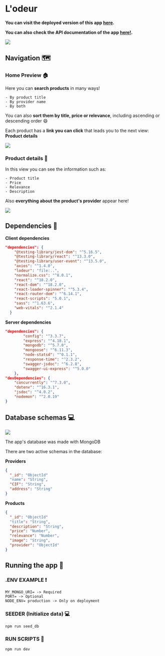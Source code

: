 # L'odeur
**You can visit the deployed version of this app [here](https://lodeur.onrender.com).**

**You can also check the API documentation of the app [here!](https://lodeur.onrender.com/api/docs-routes).**

<img src="https://github.com/santivediap/Lodeur-ProyectoFinal/blob/develop/client/public/assets/lodeur_logo.png?raw=true">

## Navigation 🗺️
### Home Preview 🏠

Here you can **search products** in many ways!
```
- By product title
- By provider name
- By both
```

You can also **sort them by title, price or relevance**, including ascending or descending order 😄

Each product has a **link you can click** that leads you to the next view: **Product details**

<img src="https://github.com/santivediap/Lodeur-ProyectoFinal/blob/develop/client/public/assets/Captura%20de%20pantalla%202023-07-17%20234254.png?raw=true">

### Product details 🛒

In this view you can see the information such as:
```
- Product title
- Price
- Relevance
- Description
```

Also **everything about the product's provider** appear here!

<img src="https://github.com/santivediap/Lodeur-ProyectoFinal/blob/develop/client/public/assets/Captura%20de%20pantalla%202023-07-17%20234335.png?raw=true">

## Dependencies 📌
**Client dependencies**
```json
"dependencies": {
    "@testing-library/jest-dom": "^5.16.5",
    "@testing-library/react": "^13.3.0",
    "@testing-library/user-event": "^13.5.0",
    "axios": "^1.4.0",
    "lodeur": "file:..",
    "normalize.css": "^8.0.1",
    "react": "^18.2.0",
    "react-dom": "^18.2.0",
    "react-loader-spinner": "^5.3.4",
    "react-router-dom": "^6.14.1",
    "react-scripts": "5.0.1",
    "sass": "^1.63.6",
    "web-vitals": "^2.1.4"
  }
```

**Server dependencies**
```json
"dependencies": {
        "config": "^3.3.7",
        "express": "^4.18.1",
        "mongodb": "^5.7.0",
        "mongoose": "^6.11.3",
        "node-statsd": "^0.1.1",
        "response-time": "^2.3.2",
        "swagger-jsdoc": "^6.2.8",
        "swagger-ui-express": "^5.0.0"
    },
"devDependencies": {
    "concurrently": "^7.3.0",
    "dotenv": "^16.3.1",
    "jsdoc": "^4.0.2",
    "nodemon": "^2.0.19"
}
```

## Database schemas 💻
<img src="https://upload.wikimedia.org/wikipedia/commons/thumb/9/93/MongoDB_Logo.svg/2560px-MongoDB_Logo.svg.png">

The app's database was made with MongoDB

There are two active schemas in the database:

**Providers**
```json
{
  "_id": "ObjectId"
  "name": "String",
  "CIF": "String",
  "address": "String"
}
```

**Products**
```json
{
  "_id": "ObjectId"
  "title": "String",
  "description": "String",
  "price": "Number",
  "relevance": "Number",
  "image": "String",
  "provider": "ObjectId"
}
```

## Running the app 🏃
### .ENV EXAMPLE ❗
```
MY_MONGO_URI= -> Required
PORT= -> Optional
NODE_ENV= production -> Only on deployment
```

### SEEDER (Initialize data) 💻
```
npm run seed_db
```

### RUN SCRIPTS 🔖
```
npm run dev
```